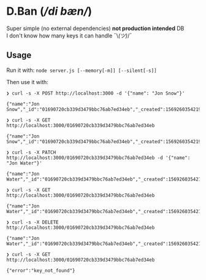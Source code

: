 # D.Ban (_/di bæn/_)

Super simple (no external dependencies) **not production intended** DB\
I don't know how many keys it can handle ¯\\_(ツ)_/¯

## Usage

Run it with: `node server.js [--memory[-m]] [--silent[-s]]`

Then use it with:

```
❯ curl -s -X POST http://localhost:3000 -d '{"name": "Jon Snow"}'

{"name":"Jon Snow","_id":"01690720cb339d3479bbc76ab7ed34eb","_created":1569260354219,"_modified":1569260354219}
```
```
❯ curl -s -X GET http://localhost:3000/01690720cb339d3479bbc76ab7ed34eb

{"name":"Jon Snow","_id":"01690720cb339d3479bbc76ab7ed34eb","_created":1569260354219,"_modified":1569260354219}
```
```
❯ curl -s -X PATCH http://localhost:3000/01690720cb339d3479bbc76ab7ed34eb -d '{"name": "Jon Water"}'

{"name":"Jon Water","_id":"01690720cb339d3479bbc76ab7ed34eb","_created":1569260354219,"_modified":1569260389954}
```
```
❯ curl -s -X GET http://localhost:3000/01690720cb339d3479bbc76ab7ed34eb

{"name":"Jon Water","_id":"01690720cb339d3479bbc76ab7ed34eb","_created":1569260354219,"_modified":1569260389954}
```
```
❯ curl -s -X DELETE http://localhost:3000/01690720cb339d3479bbc76ab7ed34eb

{"name":"Jon Water","_id":"01690720cb339d3479bbc76ab7ed34eb","_created":1569260354219,"_modified":1569260389954}
```
```
❯ curl -s -X GET http://localhost:3000/01690720cb339d3479bbc76ab7ed34eb

{"error":"key_not_found"}
```
